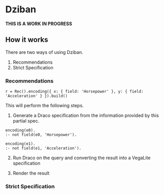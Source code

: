 # Dziban

**THIS IS A WORK IN PROGRESS**

## How it works

There are two ways of using Dziban.

1. Recommendations
2. Strict Specification

### Recommendations

```
r = Rec().encoding({ x: { field: 'Horsepower' }, y: { field: 'Acceleration' } }).build()
```

This will perform the following steps.

1) Generate a Draco specification from the information provided by this partial spec.

```
encoding(e0).
:- not field(e0, 'Horsepower').

encoding(e1).
:- not field(e1, 'Acceleration').
```

2) Run Draco on the query and converting the result into a VegaLite specification

3) Render the result

### Strict Specification
